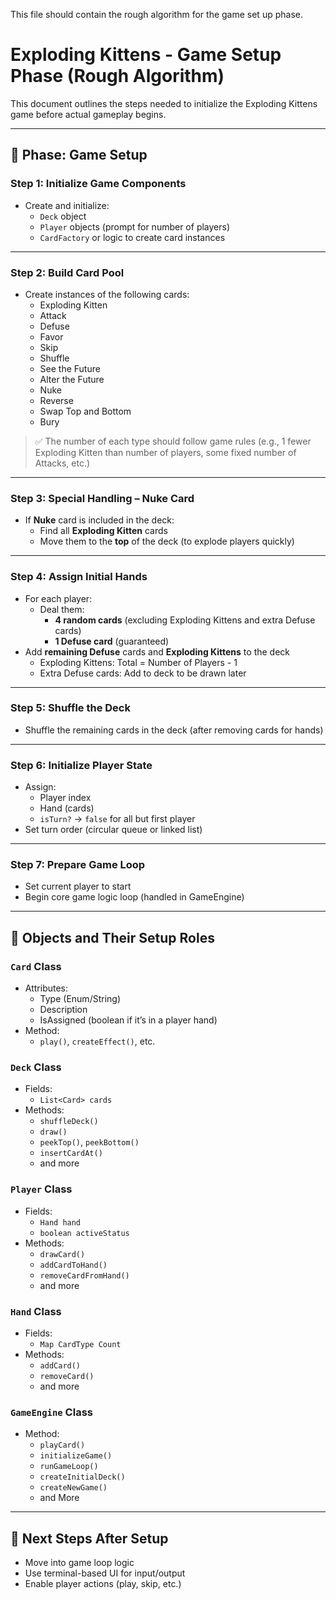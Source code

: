 This file should contain the rough algorithm for the game set up phase.

# Exploding Kittens - Game Setup Phase (Rough Algorithm)

This document outlines the steps needed to initialize the Exploding Kittens game before actual gameplay begins.

---

## 🧩 Phase: Game Setup

### Step 1: Initialize Game Components
- Create and initialize:
  - `Deck` object
  - `Player` objects (prompt for number of players)
  - `CardFactory` or logic to create card instances

---

### Step 2: Build Card Pool
- Create instances of the following cards:
  - Exploding Kitten
  - Attack
  - Defuse
  - Favor
  - Skip
  - Shuffle
  - See the Future
  - Alter the Future
  - Nuke
  - Reverse
  - Swap Top and Bottom
  - Bury

> ✅ The number of each type should follow game rules (e.g., 1 fewer Exploding Kitten than number of players, some fixed number of Attacks, etc.)

---

### Step 3: Special Handling – Nuke Card
- If **Nuke** card is included in the deck:
  - Find all **Exploding Kitten** cards
  - Move them to the **top** of the deck (to explode players quickly)

---

### Step 4: Assign Initial Hands
- For each player:
  - Deal them:
    - **4 random cards** (excluding Exploding Kittens and extra Defuse cards)
    - **1 Defuse card** (guaranteed)
- Add **remaining Defuse** cards and **Exploding Kittens** to the deck
  - Exploding Kittens: Total = Number of Players - 1
  - Extra Defuse cards: Add to deck to be drawn later

---

### Step 5: Shuffle the Deck
- Shuffle the remaining cards in the deck (after removing cards for hands)

---

### Step 6: Initialize Player State
- Assign:
  - Player index
  - Hand (cards)
  - `isTurn?` → `false` for all but first player
- Set turn order (circular queue or linked list)

---

### Step 7: Prepare Game Loop
- Set current player to start
- Begin core game logic loop (handled in GameEngine)

---

## 🎴 Objects and Their Setup Roles

### `Card` Class
- Attributes:
  - Type (Enum/String)
  - Description
  - IsAssigned (boolean if it’s in a player hand)
- Method:
  - `play()`, `createEffect()`, etc.

### `Deck` Class
- Fields:
  - `List<Card> cards`
- Methods:
  - `shuffleDeck()`
  - `draw()`
  - `peekTop()`, `peekBottom()`
  - `insertCardAt()`
  - and more

### `Player` Class
- Fields:
  - `Hand hand`
  - `boolean activeStatus`
- Methods:
  - `drawCard()`
  - `addCardToHand()`
  - `removeCardFromHand()`
  - and more

### `Hand` Class
- Fields:
  - `Map CardType Count`
- Methods:
  - `addCard()`
  - `removeCard()`
  - and more

### `GameEngine` Class
- Method:
  - `playCard()`
  - `initializeGame()`
  - `runGameLoop()`
  - `createInitialDeck()`
  - `createNewGame()`
  - and More

---

## 🚀 Next Steps After Setup
- Move into game loop logic
- Use terminal-based UI for input/output
- Enable player actions (play, skip, etc.)
